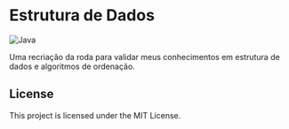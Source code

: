 # Estrutura de Dados

![Java](https://img.shields.io/badge/Java-8-orange)

Uma recriação da roda para validar meus conhecimentos em estrutura de dados e algoritmos de ordenação.



## License

This project is licensed under the MIT License.

